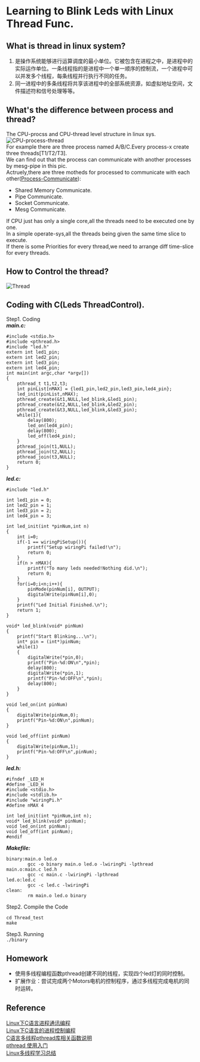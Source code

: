 # Learning to Blink Leds with Linux Thread Func.  
## What is thread in linux system?  
1. 是操作系统能够进行运算调度的最小单位。它被包含在进程之中，是进程中的实际运作单位。一条线程指的是进程中一个单一顺序的控制流，一个进程中可以并发多个线程，每条线程并行执行不同的任务。  
2. 同一进程中的多条线程将共享该进程中的全部系统资源，如虚拟地址空间，文件描述符和信号处理等等。
## What's the difference between process and thread?  
The CPU-procss and CPU-thread level structure in linux sys.  
![CPU-process-thread](https://cl.ly/b883fba228f6/CPU-procss&thread.jpg)  
For example there are three process named A/B/C.Every process-x create three threads[T1/T2/T3].  
We can find out that the process can communicate with another processes by mesg-pipe in this pic.  
Actruely,there are three motheds for processed to communicate  with each other([Process-Communicate](https://www.cnblogs.com/uestc-mm/p/7630154.html)):  
* Shared Memory Communicate.  
* Pipe Communicate.  
* Socket Communicate.  
* Mesg Communicate.  

If CPU just has only a single core,all the threads need to be executed one by one.  
In a simple operate-sys,all the threads being given the same time slice to execute.  
If there is some Priorities for every thread,we need to arrange diff time-slice for every threads.  
## How to Control the thread?  
![Thread](https://cl.ly/8b730c76444c/Thread%20alloc.jpg)  
## Coding with C(Leds ThreadControl).  
Step1. Coding  
***main.c:***  
```
#include <stdio.h>
#include <pthread.h>
#include "led.h"
extern int led1_pin;
extern int led2_pin;
extern int led3_pin;
extern int led4_pin;
int main(int argc,char *argv[])
{
    pthread_t t1,t2,t3;
    int pinList[nMAX] = {led1_pin,led2_pin,led3_pin,led4_pin};
    led_init(pinList,nMAX);
    pthread_create(&t1,NULL,led_blink,&led1_pin);
    pthread_create(&t2,NULL,led_blink,&led2_pin);
    pthread_create(&t3,NULL,led_blink,&led3_pin);
    while(1){
        delay(800);
        led_on(led4_pin);
        delay(800);
        led_off(led4_pin);
    }
    pthread_join(t1,NULL);
    pthread_join(t2,NULL);
    pthread_join(t3,NULL);
    return 0;
}
```  
***led.c:***  
```
#include "led.h"

int led1_pin = 0;
int led2_pin = 1;
int led3_pin = 2;
int led4_pin = 3;

int led_init(int *pinNum,int n)
{
    int i=0;
    if(-1 == wiringPiSetup()){
        printf("Setup wiringPi failed!\n");
        return 0;
    }
    if(n > nMAX){
        printf("To many leds needed!Nothing did.\n");
        return 0;
    }
    for(i=0;i<n;i++){
        pinMode(pinNum[i], OUTPUT);
        digitalWrite(pinNum[i],0);
    }
    printf("Led Initial Finished.\n");
    return 1;
}

void* led_blink(void* pinNum)
{
    printf("Start Blinking...\n");
    int* pin = (int*)pinNum;
    while(1)
    {
        digitalWrite(*pin,0);
        printf("Pin-%d:ON\n",*pin);
        delay(800);
        digitalWrite(*pin,1);
        printf("Pin-%d:OFF\n",*pin);
        delay(800);
    }
}

void led_on(int pinNum)
{
    digitalWrite(pinNum,0);
    printf("Pin-%d:ON\n",pinNum);
}

void led_off(int pinNum)
{
    digitalWrite(pinNum,1);
    printf("Pin-%d:OFF\n",pinNum);
}
``` 
***led.h:***  
```
#ifndef _LED_H
#define _LED_H
#include <stdio.h>
#include <stdlib.h>
#include "wiringPi.h"
#define nMAX 4

int led_init(int *pinNum,int n);
void* led_blink(void* pinNum);
void led_on(int pinNum);
void led_off(int pinNum);
#endif
```  
***Makefile:***  
```
binary:main.o led.o
        gcc -o binary main.o led.o -lwiringPi -lpthread
main.o:main.c led.h
        gcc -c main.c -lwiringPi -lpthread
led.o:led.c
        gcc -c led.c -lwiringPi
clean:
        rm main.o led.o binary
```  
Step2. Compile the Code  
```
cd Thread_test
make
```  
Step3. Running  
`./binary`  
## Homework  
* 使用多线程编程函数pthread创建不同的线程，实现四个led灯的同时控制。  
* 扩展作业：尝试完成两个Motors电机的控制程序，通过多线程完成电机的同时运转。  
## Reference  
[Linux下C语言进程通讯编程](https://www.cnblogs.com/uestc-mm/p/7630154.html)  
[Linux下C语言的进程控制编程](https://www.cnblogs.com/uestc-mm/p/7630161.html)  
[C语言多线程pthread库相关函数说明](https://www.cnblogs.com/mq0036/p/3710475.html)  
[pthread 使用入门](https://www.jianshu.com/p/88fdd500cf44)  
[Linux多线程学习总结](https://www.cnblogs.com/luoxn28/p/6087649.html)
